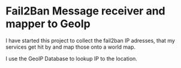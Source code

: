 # Fail2Ban Message receiver and mapper to GeoIp

I have started this project to collect the fail2ban IP adresses, that my services get hit by and map those onto a world map.

I use the GeoIP Database to lookup IP to the location.


